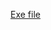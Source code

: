 [Exe file]([https://pages.github.com/](https://github.com/L1ghtsitte/tik-tak-game/releases/tag/v1.0))
